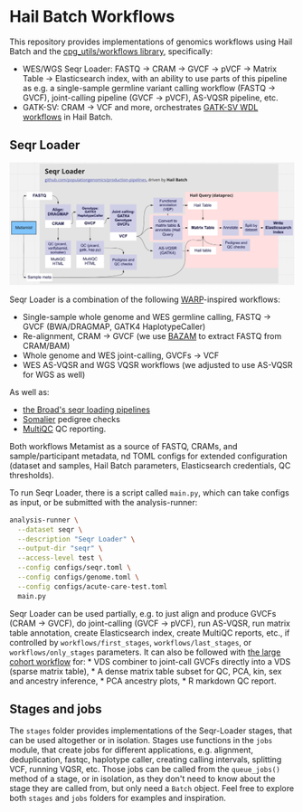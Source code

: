 # Hail Batch Workflows

This repository provides implementations of genomics workflows using Hail Batch and the [cpg_utils/workflows library](https://github.com/populationgenomics/cpg-utils/blob/main/cpg_utils/workflows/README.md), specifically:

* WES/WGS Seqr Loader: FASTQ -> CRAM -> GVCF -> pVCF -> Matrix Table -> Elasticsearch index, with an ability to use parts of this pipeline as e.g. a single-sample germline variant calling workflow (FASTQ -> GVCF), joint-calling pipeline (GVCF -> pVCF), AS-VQSR pipeline, etc.
* GATK-SV: CRAM -> VCF and more, orchestrates [GATK-SV WDL workflows](https://github.com/broadinstitute/gatk-sv) in Hail Batch.

## Seqr Loader

![uml](docs/seqr_loader.png)

Seqr Loader is a combination of the following [WARP](https://github.com/broadinstitute/warp)-inspired workflows:

* Single-sample whole genome and WES germline calling, FASTQ -> GVCF (BWA/DRAGMAP, GATK4 HaplotypeCaller)
* Re-alignment, CRAM -> GVCF (we use [BAZAM](https://github.com/ssadedin/bazam) to extract FASTQ from CRAM/BAM)
* Whole genome and WES joint-calling, GVCFs -> VCF
* WES AS-VQSR and WGS VQSR workflows (we adjusted to use AS-VQSR for WGS as well)

As well as:

* [the Broad's seqr loading pipelines](https://github.com/broadinstitute/seqr-loading-pipelines)
* [Somalier](https://github.com/brentp/somalier) pedigree checks
* [MultiQC](https://github.com/ewels/MultiQC) QC reporting.

Both workflows Metamist as a source of FASTQ, CRAMs, and sample/participant metadata, nd TOML configs for extended configuration (dataset and samples, Hail Batch parameters, Elasticsearch credentials, QC thresholds).

To run Seqr Loader, there is a script called `main.py`, which can take configs as input, or be submitted with the analysis-runner:

```bash
analysis-runner \
  --dataset seqr \
  --description "Seqr Loader" \
  --output-dir "seqr" \
  --access-level test \
  --config configs/seqr.toml \
  --config configs/genome.toml \
  --config configs/acute-care-test.toml
  main.py
```

Seqr Loader can be used partially, e.g. to just align and produce GVCFs (CRAM -> GVCF), do joint-calling (GVCF -> pVCF), run AS-VQSR, run matrix table annotation, create Elasticsearch index, create MultiQC reports, etc., if controlled by `workflows/first_stages`, `workflows/last_stages`, or `workflows/only_stages` parameters. It can also be followed with [the large cohort workflow](https://github.com/populationgenomics/large-cohort-pipeline) for:
	* VDS combiner to joint-call GVCFs directly into a VDS (sparse matrix table),
	* A dense matrix table subset for QC, PCA, kin, sex and ancestry inference,
	* PCA ancestry plots,
	* R markdown QC report.

## Stages and jobs

The `stages` folder provides implementations of the Seqr-Loader stages, that can be used altogether or in isolation. Stages use functions in the `jobs` module, that create jobs for different applications, e.g. alignment, deduplication, fastqc, haplotype caller, creating calling intervals, splitting VCF, running VQSR, etc. Those jobs can be called from the `queue_jobs()` method of a stage, or in isolation, as they don't need to know about the stage they are called from, but only need a `Batch` object. Feel free to explore both `stages` and `jobs` folders for examples and inspiration.

